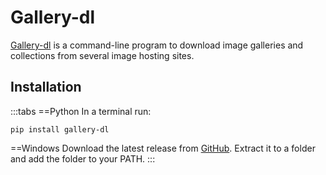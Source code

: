 # Gallery-dl

[Gallery-dl](https://github.com/mikf/gallery-dl) is a command-line program to download image galleries and collections from several image hosting sites.

## Installation
:::tabs
==Python
In a terminal run:
```shell
pip install gallery-dl
```
==Windows
Download the latest release from [GitHub](https://github.com/mikf/gallery-dl/releases). Extract it to a folder and add the folder to your PATH.
:::
